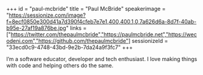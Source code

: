 +++
id = "paul-mcbride"
title = "Paul McBride"
speakerimage = "https://sessionize.com/image?f=8ecf0850e300d41a7d390f4cfeb7e7e1,400,400,1,0,7a626d6a-8d7f-40ab-b95e-27af19a876be.jpg"
links = ["https://twitter.com/thepaulmcbride","https://paulmcbride.net","https://wecodeni.com","https://github.com/thepaulmcbride"]
sessionizeId = "33ecd0c9-4748-43bd-9e2b-7da24a9f3fc7"
+++

I’m a software educator, developer and tech enthusiast. I love making things with code and helping others do the same.